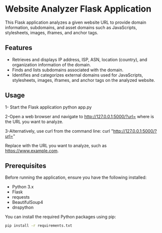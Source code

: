 # Website Analyzer Flask Application

This Flask application analyzes a given website URL to provide domain information, subdomains, and asset domains such as JavaScripts, stylesheets, images, iframes, and anchor tags.

## Features

- Retrieves and displays IP address, ISP, ASN, location (country), and organization information of the domain.
- Finds and lists subdomains associated with the domain.
- Identifies and categorizes external domains used for JavaScripts, stylesheets, images, iframes, and anchor tags on the analyzed website.

## Usage 

1- Start the Flask application
python app.py

2-Open a web browser and navigate to http://127.0.0.1:5000/?url=<website-url> where <website-url> is the URL you want to analyze.

3-Alternatively, use curl from the command line:
curl "http://127.0.0.1:5000/?url=<website-url>"

Replace <website-url> with the URL you want to analyze, such as https://www.example.com.


## Prerequisites

Before running the application, ensure you have the following installed:

- Python 3.x
- Flask
- requests
- BeautifulSoup4
- dnspython

You can install the required Python packages using pip:

```bash
pip install -r requirements.txt
